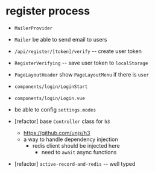 # register process

- `MailerProvider`
- `Mailer` be able to send email to users

- `/api/register/[token]/verify` -- create user token
- `RegisterVerifying` -- save user token to `localStorage`
- `PageLayoutHeader` show `PageLayoutMenu` if there is `user`

- `components/login/LoginStart`
- `components/login/Login.vue`

- be able to config `settings.modes`

- [refactor] base `Controller` class for `h3`
  - https://github.com/unjs/h3
  - a way to handle dependency injection
    - redis client should be injected here
      - need to `await` async functions

- [refactor] `active-record-and-redis` -- well typed
